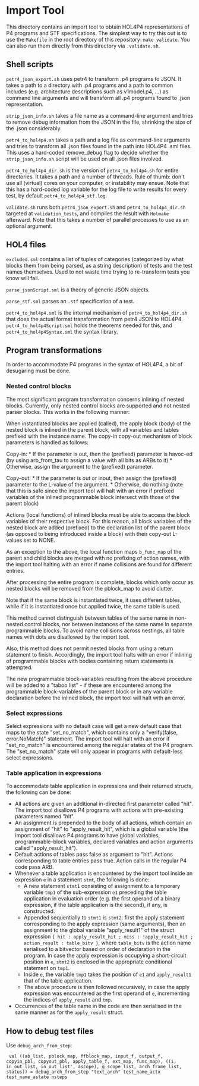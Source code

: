 # Import Tool

This directory contains an import tool to obtain HOL4P4 representations of P4 programs and STF specifications.
The simplest way to try this out is to use the `Makefile` in the root directory of this repository: `make validate`. You can also run them directly from this directory via `.validate.sh`.

## Shell scripts

`petr4_json_export.sh` uses petr4 to transform .p4 programs to JSON. It takes a path to a directory with .p4 programs and a path to common includes (e.g. architecture descriptions such as v1model.p4, ...) as command line arguments and will transform all .p4 programs found to .json representation.

`strip_json_info.sh` takes a file name as a command-line argument and tries to remove debug information from the JSON in the file, shrinking the size of the .json considerably.

`petr4_to_hol4p4.sh` takes a path and a log file as command-line arguments and tries to transform all .json files found in the path into HOL4P4 .sml files. This uses a hard-coded remove_debug flag to decide whether the `strip_json_info.sh` script will be used on all .json files involved.

`petr4_to_hol4p4_dir.sh` is the version of `petr4_to_hol4p4.sh` for entire directories. It takes a path and a number of threads. Rule of thumb: don't use all (virtual) cores on your computer, or instability may ensue. Note that this has a hard-coded log variable for the log file to write results for every test, by default `petr4_to_hol4p4_stf.log`.

`validate.sh` runs both `petr4_json_export.sh` and `petr4_to_hol4p4_dir.sh` targeted at `validation_tests`, and compiles the result with `Holmake` afterward. Note that this takes a number of parallel processes to use as an optional argument.

## HOL4 files

`excluded.sml` contains a list of tuples of categories (categorized by what blocks them from being parsed, as a string description) of tests and the test names themselves. Used to not waste time trying to re-transform tests you know will fail.

`parse_jsonScript.sml` is a theory of generic JSON objects.

`parse_stf.sml` parses an `.stf` specification of a test.

`petr4_to_hol4p4.sml` is the internal mechanism of `petr4_to_hol4p4_dir.sh` that does the actual format transformation from petr4 JSON to HOL4P4. `petr4_to_hol4p4Script.sml` holds the theorems needed for this, and `petr4_to_hol4p4Syntax.sml` the syntax library.

## Program transformations

In order to accommodate P4 programs in the syntax of HOL4P4, a bit of desugaring must be done.

### Nested control blocks

The most significant program transformation concerns inlining of nested blocks. Currently, only nested control blocks are supported and not nested parser blocks. This works in the following manner:

When instantiated blocks are applied (called), the apply block (body) of the nested block is inlined in the parent block, with all variables and tables prefixed with the instance name. The copy-in copy-out mechanism of block parameters is handled as follows:

Copy-in:
	* If the parameter is out, then the (prefixed) parameter is havoc-ed (by using arb_from_tau to assign a value with all bits as ARBs to it)
	* Otherwise, assign the argument to the (prefixed) parameter.
	
Copy-out:
	* If the parameter is out or inout, then assign the (prefixed) parameter to the L-value of the argument.
	* Otherwise, do nothing (note that this is safe since the import tool will halt with an error if prefixed variables of the inlined programmable block intersect with those of the parent block)
	
Actions (local functions) of inlined blocks must be able to access the block variables of their respective block. For this reason, all block variables of the nested block are added (prefixed) to the declaration list of the parent block (as opposed to being introduced inside a block) with their copy-out L-values set to NONE.

As an exception to the above, the local function maps `b_func_map` of the parent and child blocks are merged with no prefixing of action names, with the import tool halting with an error if name collisions are found for different entries.
	
After processing the entire program is complete, blocks which only occur as nested blocks will be removed from the pblock_map to avoid clutter.
	
Note that if the same block is instantiated twice, it uses different tables, while if it is instantiated once but applied twice, the same table is used.

This method cannot distinguish between tables of the same name in non-nested control blocks, nor between instances of the same name in separate programmable blocks. To avoid name collisions across nestings, all table names with dots are disallowed by the import tool.

Also, this method does not permit nested blocks from using a return statement to finish. Accordingly, the import tool halts with an error if inlining of programmable blocks with bodies containing return statements is attempted.

The new programmable block-variables resulting from the above procedure will be added to a "taboo list" - if these are encountered among the programmable block-variables of the parent block or in any variable declaration before the inlined block, the import tool will halt with an error.

### Select expressions

Select expressions with no default case will get a new default case that maps to the state "set_no_match", which contains only a "verify(false, error.NoMatch)" statement. The import tool will halt with an error if "set_no_match" is encountered among the regular states of the P4 program. The "set_no_match" state will only appear in programs with default-less select expressions.

### Table application in expressions

To accommodate table application in expressions and their returned structs, the following can be done:

* All actions are given an additional in-directed first parameter called "hit". The import tool disallows P4 programs with actions with pre-existing parameters named "hit".
* An assignment is prepended to the body of all actions, which contain an assignment of "hit" to "apply_result_hit", which is a global variable (the import tool disallows P4 programs to have global variables, programmable-block variables, declared variables and action arguments called "apply_result_hit").
* Default actions of tables pass false as argument to "hit". Actions corresponding to table entries pass true. Action calls in the regular P4 code pass ARB.
* Whenever a table application is encountered by the import tool inside an expression `e` in a statement `stmt`, the following is done:
  + A new statement `stmt1` consisting of assignment to a temporary variable `tmp1` of the sub-expression `e1` preceding the table application in evaluation order (e.g. the first operand of a binary expression, if the table application is the second), if any, is constructed.
  + Appended sequentially to `stmt1` is `stmt2`: first the apply statement corresponding to the apply expression (same arguments), then an assignment to the global variable "apply_result1" of the struct expression `{ hit : apply_result_hit ; miss : !apply_result_hit ; action_result : table_bitv }`, where `table_bitv` is the action name serialised to a bitvector based on order of declaration in the program. In case the apply expression is occupying a short-circuit position in `e`, `stmt2` is enclosed in the appropriate conditional statement on `tmp1`.
  + Inside `e`, the variable `tmp1` takes the position of `e1` and `apply_result1` that of the table application.
  + The above procedure is then followed recursively, in case the apply expression was encountered as the first operand of `e`, incrementing the indices of `apply_result` and `tmp`.
* Occurrences of the table name in the code are then serialised in the same manner as for the `apply_result` struct.

## How to debug test files

Use `debug_arch_from_step`:
```
 val ((ab_list, pblock_map, ffblock_map, input_f, output_f, copyin_pbl, copyout_pbl, apply_table_f, ext_map, func_map), ((i, in_out_list, in_out_list', ascope), g_scope_list, arch_frame_list, status)) = debug_arch_from_step "text_arch" test_name_actx test_name_astate nsteps
```
